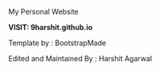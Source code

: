 My Personal Website

**VISIT: 9harshit.github.io**

Template by : BootstrapMade

Edited and Maintained By : Harshit Agarwal
